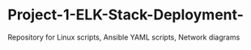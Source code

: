 # Project-1-ELK-Stack-Deployment-
Repository for Linux scripts, Ansible YAML scripts, Network diagrams
